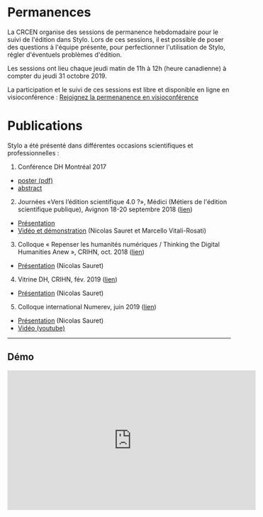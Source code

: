 # Permanences

La CRCEN organise des sessions de permanence hebdomadaire pour le suivi de l'édition dans Stylo. Lors de ces sessions, il est possible de poser des questions à l'équipe présente, pour perfectionner l'utilisation de Stylo, régler d'éventuels problèmes d'édition.

Les sessions ont lieu chaque jeudi matin de 11h à 12h (heure canadienne) à compter du jeudi 31 octobre 2019.

La participation et le suivi de ces sessions est libre et disponible en ligne en visioconférence : <a class="btn btn-info" href="https://meet.jit.si/stylo" role="button">Rejoignez la permenanence en visioconférence</a>

# Publications

Stylo a été présenté dans différentes occasions scientifiques et professionnelles :

1. Conférence DH Montréal 2017
  - [poster (pdf)](uploads/pdf/poster_Stylo_DH2017.pdf)
  - [abstract](https://dh2017.adho.org/abstracts/224/224.pdf)
2. Journées «Vers l’édition scientifique 4.0 ?», Médici (Métiers de l'édition scientifique publique), Avignon 18-20 septembre 2018 ([lien](https://medici2018.sciencesconf.org/))
  - [Présentation](https://ecrituresnumeriques.github.io/s_StyloMedici/)
  - [Vidéo et démonstration](https://www.youtube.com/embed/qcwEqbcxBF8) (Nicolas Sauret et Marcello Vitali-Rosati)
3. Colloque « Repenser les humanités numériques / Thinking the Digital Humanities Anew », CRIHN, oct. 2018 ([lien](https://www.crihn.org/colloque-2018/))
  - [Présentation](http://nicolassauret.net/s_StyloCRIHN/) (Nicolas Sauret)
4. Vitrine DH, CRIHN, fév. 2019 ([lien](https://crihn.openum.ca/nouvelles/2018/12/01/vitrine-hn-dh-showcase-2019/))
  - [Présentation](http://nicolassauret.net/s_StyloVitrineDH/) (Nicolas Sauret)
5. Colloque international Numerev, juin 2019 ([lien](https://numerev.com/programme-colloque-numerev.html))
  - [Présentation](http://nicolassauret.net/s_StyloNumerev/) (Nicolas Sauret)
  - [Vidéo (youtube)](https://youtu.be/-WHoTXw6Two?t=20878)

---
## Démo

<iframe width="560" height="315" src="https://www.youtube.com/embed/qcwEqbcxBF8" frameborder="0" allow="accelerometer; autoplay; encrypted-media; gyroscope; picture-in-picture" allowfullscreen style="align:center;"></iframe>
